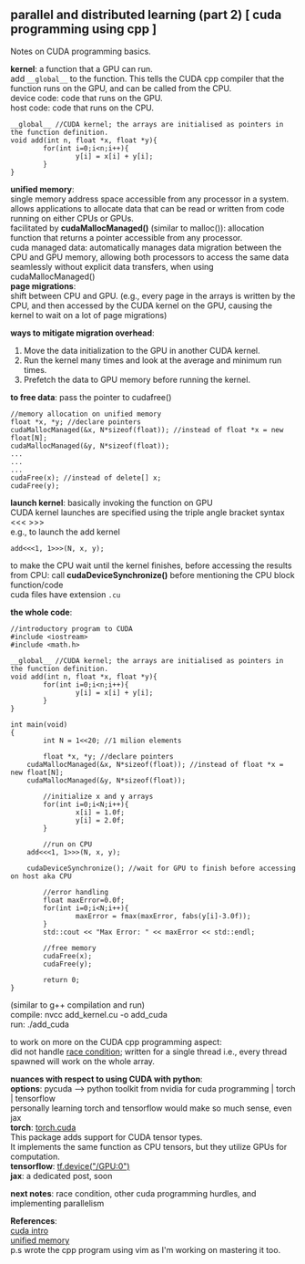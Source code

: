 ## parallel and distributed learning (part 2) [ cuda programming using cpp ]

Notes on CUDA programming basics.

**kernel**: a function that a GPU can run.  
add ```__global__``` to the function. This tells the CUDA cpp compiler that the function runs on the GPU, and can be called from the CPU.  
device code: code that runs on the GPU.  
host code: code that runs on the CPU.  
```
__global__ //CUDA kernel; the arrays are initialised as pointers in the function definition.
void add(int n, float *x, float *y){
        for(int i=0;i<n;i++){
                y[i] = x[i] + y[i];
        }
}
```

**unified memory**:  
single memory address space accessible from any processor in a system.  
allows applications to allocate data that can be read or written from code running on either CPUs or GPUs.  
facilitated by **cudaMallocManaged()** (similar to malloc()): allocation function that returns a pointer accessible from any processor.  
cuda managed data: automatically manages data migration between the CPU and GPU memory, allowing both processors to access the same data seamlessly without explicit data transfers, when using cudaMallocManaged()    
**page migrations**:  
shift between CPU and GPU. (e.g., every page in the arrays is written by the CPU, and then accessed by the CUDA kernel on the GPU, causing the kernel to wait on a lot of page migrations)  

**ways to mitigate migration overhead**:
1. Move the data initialization to the GPU in another CUDA kernel.
2. Run the kernel many times and look at the average and minimum run times.
3. Prefetch the data to GPU memory before running the kernel.

**to free data**: pass the pointer to cudafree()  

```
//memory allocation on unified memory
float *x, *y; //declare pointers
cudaMallocManaged(&x, N*sizeof(float)); //instead of float *x = new float[N];
cudaMallocManaged(&y, N*sizeof(float));
...
...
...
cudaFree(x); //instead of delete[] x;
cudaFree(y);
```

**launch kernel**: basically invoking the function on GPU  
CUDA kernel launches are specified using the triple angle bracket syntax <<< >>>  
e.g., to launch the add kernel  
```
add<<<1, 1>>>(N, x, y);
```
to make the CPU wait until the kernel finishes, before accessing the results from CPU: call **cudaDeviceSynchronize()** before mentioning the CPU block function/code  
cuda files have extension ```.cu```  

**the whole code**:  
```
//introductory program to CUDA
#include <iostream>
#include <math.h>

__global__ //CUDA kernel; the arrays are initialised as pointers in the function definition.
void add(int n, float *x, float *y){
        for(int i=0;i<n;i++){
                y[i] = x[i] + y[i];
        }
}

int main(void)
{
        int N = 1<<20; //1 milion elements

        float *x, *y; //declare pointers
	cudaMallocManaged(&x, N*sizeof(float)); //instead of float *x = new float[N];
	cudaMallocManaged(&y, N*sizeof(float));

        //initialize x and y arrays
        for(int i=0;i<N;i++){
                x[i] = 1.0f;
                y[i] = 2.0f;
        }

        //run on CPU
	add<<<1, 1>>>(N, x, y);

	cudaDeviceSynchronize(); //wait for GPU to finish before accessing on host aka CPU
		
        //error handling
        float maxError=0.0f;
        for(int i=0;i<N;i++){
                maxError = fmax(maxError, fabs(y[i]-3.0f));
        }
        std::cout << "Max Error: " << maxError << std::endl;

        //free memory
        cudaFree(x);
        cudaFree(y);

        return 0;
}
```
(similar to g++ compilation and run)  
compile: nvcc add_kernel.cu -o add_cuda  
run: ./add_cuda 

to work on more on the CUDA cpp programming aspect:  
did not handle [race condition](https://medium.com/@kaushikakshat/race-conditions-d0298dfb99fe); written for a single thread i.e., every thread spawned will work on the whole array.  

**nuances with respect to using CUDA with python**:  
**options**: pycuda --> python toolkit from nvidia for cuda programming | torch | tensorflow  
personally learning torch and tensorflow would make so much sense, even jax  
**torch**: [torch.cuda](https://pytorch.org/docs/stable/cuda.html)  
This package adds support for CUDA tensor types.  
It implements the same function as CPU tensors, but they utilize GPUs for computation.  
**tensorflow**: [tf.device("/GPU:0")](https://www.tensorflow.org/guide/gpu)  
**jax**: a dedicated post, soon  

**next notes**: race condition, other cuda programming hurdles, and implementing parallelism

**References**:  
[cuda intro](https://developer.nvidia.com/blog/even-easier-introduction-cuda/)  
[unified memory](https://developer.nvidia.com/blog/unified-memory-cuda-beginners/)  
p.s wrote the cpp program using vim as I'm working on mastering it too.
